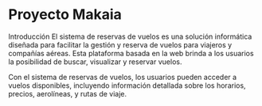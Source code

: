 # Proyecto Makaia

Introducción
El sistema de reservas de vuelos es una solución informática diseñada para facilitar la gestión y reserva de 
vuelos para viajeros y compañías aéreas. Esta plataforma basada en la web brinda a los usuarios la posibilidad de buscar, 
visualizar y reservar vuelos.

Con el sistema de reservas de vuelos, los usuarios pueden acceder a vuelos disponibles, incluyendo información detallada 
sobre los horarios, precios, aerolíneas, y rutas de viaje.